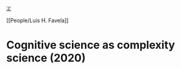 [🇿](zotero://select/library/items/WRNJ3Z6X)

[[People/Luis H. Favela]] 
# Cognitive science as complexity science (2020)

